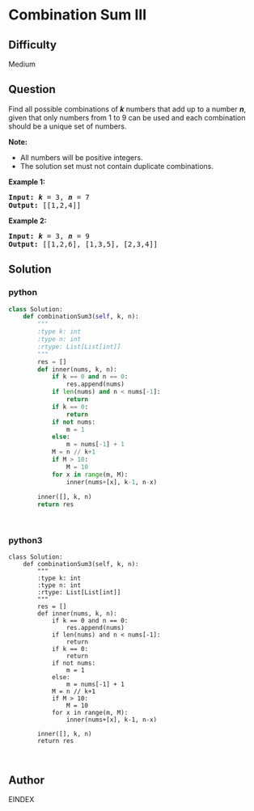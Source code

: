 # Combination Sum III

## Difficulty
Medium

## Question
<div>
<p>Find all possible combinations of <i><b>k</b></i> numbers that add up to a number <i><b>n</b></i>, given that only numbers from 1 to 9 can be used and each combination should be a unique set of numbers.</p>

<p><strong>Note:</strong></p>

<ul>
	<li>All numbers will be positive integers.</li>
	<li>The solution set must not contain duplicate combinations.</li>
</ul>

<p><strong>Example 1:</strong></p>

<pre>
<strong>Input:</strong> <i><b>k</b></i> = 3, <i><b>n</b></i> = 7
<strong>Output:</strong> [[1,2,4]]
</pre>

<p><strong>Example 2:</strong></p>

<pre>
<strong>Input:</strong> <i><b>k</b></i> = 3, <i><b>n</b></i> = 9
<strong>Output:</strong> [[1,2,6], [1,3,5], [2,3,4]]
</pre>
</div>

## Solution
### python
```python
class Solution:
    def combinationSum3(self, k, n):
        """
        :type k: int
        :type n: int
        :rtype: List[List[int]]
        """
        res = []
        def inner(nums, k, n):
            if k == 0 and n == 0:
                res.append(nums)
            if len(nums) and n < nums[-1]:
                return
            if k == 0:
                return
            if not nums:
                m = 1
            else:
                m = nums[-1] + 1
            M = n // k+1
            if M > 10:
                M = 10
            for x in range(m, M):
                inner(nums+[x], k-1, n-x)
            
        inner([], k, n)
        return res
            
        

```
### python3
```python3
class Solution:
    def combinationSum3(self, k, n):
        """
        :type k: int
        :type n: int
        :rtype: List[List[int]]
        """
        res = []
        def inner(nums, k, n):
            if k == 0 and n == 0:
                res.append(nums)
            if len(nums) and n < nums[-1]:
                return
            if k == 0:
                return
            if not nums:
                m = 1
            else:
                m = nums[-1] + 1
            M = n // k+1
            if M > 10:
                M = 10
            for x in range(m, M):
                inner(nums+[x], k-1, n-x)
            
        inner([], k, n)
        return res
            
        
```

## Author
EINDEX